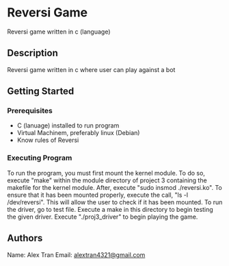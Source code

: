 # Reversi Game

Reversi game written in c (language)

## Description
Reversi game written in c where user can play against a bot

## Getting Started

### Prerequisites
* C (lanuage) installed to run program
* Virtual Machinem, preferably linux (Debian)
* Know rules of Reversi

### Executing Program
To run the program, you must first mount the kernel module. To do so, execute "make" within the module directory of project 3 containing the makefile for the kernel module. 
After, execute "sudo insmod ./reversi.ko". To ensure that it has been mounted properly, execute the call, "ls -l /dev/reversi". 
This will allow the user to check if it has been mounted. To run the driver, go to test file. Execute a make in this directory to begin testing the given driver.
Execute "./proj3_driver" to begin playing the game.

## Authors
Name: Alex Tran
Email: alextran4321@gmail.com
